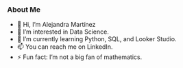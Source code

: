 ### About Me

- 👋 Hi, I’m Alejandra Martínez
- 👀 I’m interested in Data Science.
- 🌱 I’m currently learning Python, SQL, and Looker Studio.
- 📫  You can reach me on LinkedIn.
- ⚡  Fun fact: I’m not a big fan of mathematics.



